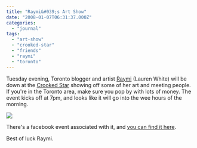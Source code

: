 ```yaml
---
title: "Raymi&#039;s Art Show"
date: "2008-01-07T06:31:37.000Z"
categories: 
  - "journal"
tags: 
  - "art-show"
  - "crooked-star"
  - "friends"
  - "raymi"
  - "toronto"
---
```


Tuesday evening, Toronto blogger and artist [Raymi](http://raymitheminx.com) (Lauren White) will be down at the [Crooked Star](http://www.torontolife.com/guide/bars-and-clubs/bars/crooked-star/) showing off some of her art and meeting people. If you're in the Toronto area, make sure you pop by with lots of money. The event kicks off at 7pm, and looks like it will go into the wee hours of the morning.

[![](http://farm3.static.flickr.com/2230/2172352171_f161c8ee1d.jpg?v=0)](http://flickr.com/photos/duanestorey/2172352171/)

There's a facebook event associated with it, and [you can find it here](http://www.facebook.com/event.php?eid=6606537261).

Best of luck Raymi.
